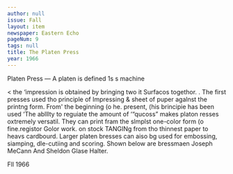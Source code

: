 ```yaml
---
author: null
issue: Fall
layout: item
newspaper: Eastern Echo
pageNum: 9
tags: null
title: The Platen Press
year: 1966
---
```


Platen Press — A platen is defined 1s s machine

< the ‘impression is obtained by bringing two it Surfacos togethor. . The first presses used tho principle of Impressing & sheet of puper agalnst the printng form. From' the beginning (o he. present, (his brincipie has been used ‘The ablllty to reguiate the amount of ‘“qucoss” makes platon resses oxtremely versatil. They can print fram the slmplst one-color form (o fine.registor Golor work. on stock TANGINg from tho thinnest paper to heavs cardbourd. Larger platen bresses can aiso bg used for embossing, siamping, dle-cutiing and scoring. Shown below are bressmaen Joseph MeCann And Sheldon Glase Halter.

Fll 1966